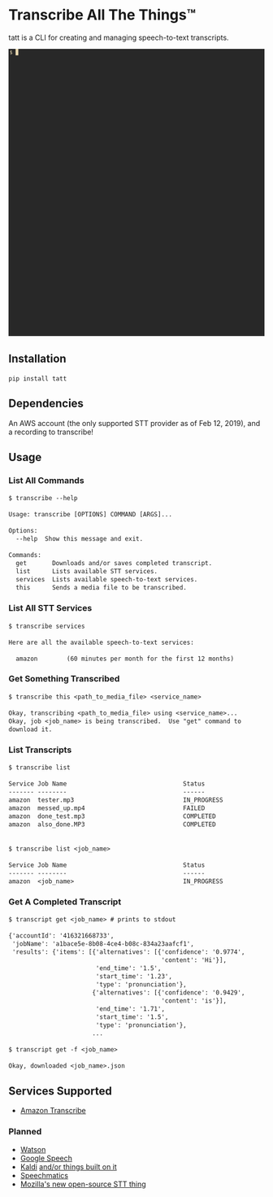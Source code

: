# Transcribe All The Things™

tatt is a CLI for creating and managing speech-to-text transcripts.

![demo](demo.gif)

## Installation

    pip install tatt

## Dependencies

An AWS account (the only supported STT provider as of Feb 12, 2019), and a recording to transcribe!


## Usage

### List All Commands
    $ transcribe --help

    Usage: transcribe [OPTIONS] COMMAND [ARGS]...

    Options:
      --help  Show this message and exit.

    Commands:
      get       Downloads and/or saves completed transcript.
      list      Lists available STT services.
      services  Lists available speech-to-text services.
      this      Sends a media file to be transcribed.

### List All STT Services
    $ transcribe services

    Here are all the available speech-to-text services:

      amazon		(60 minutes per month for the first 12 months)

### Get Something Transcribed
    $ transcribe this <path_to_media_file> <service_name>

    Okay, transcribing <path_to_media_file> using <service_name>...
    Okay, job <job_name> is being transcribed.  Use "get" command to download it.

### List Transcripts
    $ transcribe list

    Service Job Name                                Status
    ------- --------                                ------
    amazon  tester.mp3                              IN_PROGRESS
    amazon  messed_up.mp4                           FAILED
    amazon  done_test.mp3                           COMPLETED
    amazon  also_done.MP3                           COMPLETED


    $ transcribe list <job_name>

    Service Job Name                                Status
    ------- --------                                ------
    amazon  <job_name>                              IN_PROGRESS


### Get A Completed Transcript
    $ transcript get <job_name> # prints to stdout

    {'accountId': '416321668733',
     'jobName': 'a1bace5e-8b08-4ce4-b08c-834a23aafcf1',
     'results': {'items': [{'alternatives': [{'confidence': '0.9774',
                                              'content': 'Hi'}],
                            'end_time': '1.5',
                            'start_time': '1.23',
                            'type': 'pronunciation'},
                           {'alternatives': [{'confidence': '0.9429',
                                              'content': 'is'}],
                            'end_time': '1.71',
                            'start_time': '1.5',
                            'type': 'pronunciation'},
                           ...

    $ transcript get -f <job_name>

    Okay, downloaded <job_name>.json


## Services Supported

  - [Amazon Transcribe](https://aws.amazon.com/transcribe/)

### Planned
  - [Watson](https://www.ibm.com/watson/services/speech-to-text/) 
  - [Google Speech](https://cloud.google.com/speech-to-text/)
  - [Kaldi](https://github.com/kaldi-asr/kaldi) [ and/or things built on it ](https://github.com/lowerquality/gentle)
  - [Speechmatics](https://www.speechmatics.com/)
  - [Mozilla's new open-source STT thing](https://github.com/mozilla/DeepSpeech)

